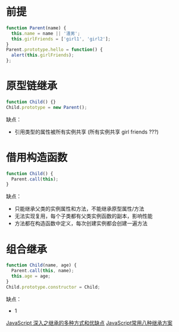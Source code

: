 # 前提

```javascript
function Parent(name) {
  this.name = name || '渣男';
  this.girlFriends = ['girl1', 'girl2'];
}
Parent.prototype.hello = function() {
  alert(this.girlFriends);
};
```

# 原型链继承

```javascript
function Child() {}
Child.prototype = new Parent();
```

缺点：

- 引用类型的属性被所有实例共享 (所有实例共享 girl friends ???)

# 借用构造函数

```javascript
function Child() {
  Parent.call(this);
}
```

缺点：

- 只能继承父类的实例属性和方法，不能继承原型属性/方法
- 无法实现复用，每个子类都有父类实例函数的副本，影响性能
- 方法都在构造函数中定义，每次创建实例都会创建一遍方法

# 组合继承

```javascript
function Child(name, age) {
  Parent.call(this, name);
  this.age = age;
}
Child.prototype.constructor = Child;
```

缺点：

- 1

[JavaScript 深入之继承的多种方式和优缺点](https://github.com/mqyqingfeng/Blog/issues/16)
[JavaScript常用八种继承方案](https://juejin.im/post/5bcb2e295188255c55472db0#comment)

